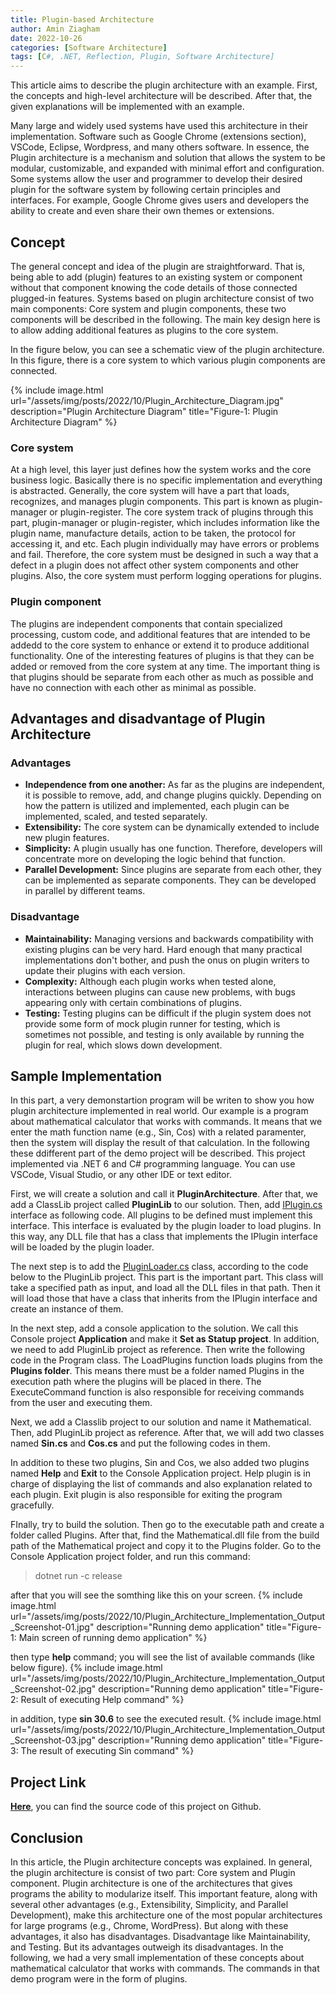```yaml
---
title: Plugin-based Architecture
author: Amin Ziagham
date: 2022-10-26
categories: [Software Architecture]
tags: [C#, .NET, Reflection, Plugin, Software Architecture]
---
```


This article aims to describe the plugin architecture with an example. First, the concepts and high-level architecture will be described. After that, the given explanations will be implemented with an example.

Many large and widely used systems have used this architecture in their implementation. Software such as Google Chrome (extensions section), VSCode, Eclipse, Wordpress, and many others software. In essence, the Plugin architecture is a mechanism and solution that allows the system to be modular, customizable, and expanded with minimal effort and configuration. Some systems allow the user and programmer to develop their desired plugin for the software system by following certain principles and interfaces. For example, Google Chrome gives users and developers the ability to create and even share their own themes or extensions.

## Concept
The general concept and idea of the plugin are straightforward. That is, being able to add (plugin) features to an existing system or component without that component knowing the code details of those connected plugged-in features. Systems based on plugin architecture consist of two main components: Core system and plugin components, these two components will be described in the following. The main key design here is to allow adding additional features as plugins to the core system.

In the figure below, you can see a schematic view of the plugin architecture. In this figure, there is a core system to which various plugin components are connected.

{% include image.html url="/assets/img/posts/2022/10/Plugin_Architecture_Diagram.jpg" description="Plugin Architecture Diagram" title="Figure-1: Plugin Architecture Diagram" %}

### Core system
At a high level, this layer just defines how the system works and the core business logic. Basically there is no specific implementation and everything is abstracted. Generally, the core system will have a part that loads, recognizes, and manages plugin components. This part is known as plugin-manager or plugin-register. The core system track of plugins through this part, plugin-manager or plugin-register, which includes information like the plugin name, manufacture details, action to be taken, the protocol for accessing it, and etc. Each plugin individually may have errors or problems and fail. Therefore, the core system must be designed in such a way that a defect in a plugin does not affect other system components and other plugins. Also, the core system must perform logging operations for plugins.

### Plugin component
The plugins are independent components that contain specialized processing, custom code, and additional features that are intended to be addedd to the core system to enhance or extend it to produce additional functionality. One of the interesting features of plugins is that they can be added or removed from the core system at any time. The important thing is that plugins should be separate from each other as much as possible and have no connection with each other as minimal as possible.

## Advantages and disadvantage of Plugin Architecture
### Advantages
- **Independence from one another:** As far as the plugins are independent, it is possible to remove, add, and change plugins quickly. Depending on how the pattern is utilized and implemented, each plugin can be implemented, scaled, and tested separately.
- **Extensibility:** The core system can be dynamically extended to include new plugin features.
- **Simplicity:** A plugin usually has one function. Therefore, developers will concentrate more on developing the logic behind that function.
- **Parallel Development:** Since plugins are separate from each other, they can be implemented as separate components. They can be developed in parallel by different teams.

### Disadvantage
- **Maintainability:** Managing versions and backwards compatibility with existing plugins can be very hard. Hard enough that many practical implementations don't bother, and push the onus on plugin writers to update their plugins with each version.
- **Complexity:** Although each plugin works when tested alone, interactions between plugins can cause new problems, with bugs appearing only with certain combinations of plugins.
- **Testing:** Testing plugins can be difficult if the plugin system does not provide some form of mock plugin runner for testing, which is sometimes not possible, and testing is only available by running the plugin for real, which slows down development.

## Sample Implementation
In this part, a very demonstartion program will be writen to show you how plugin architecture implemented in real world. Our example is a program about mathematical calculator that works with commands. It means that we enter the math function name (e.g., Sin, Cos) with a related paramenter, then the system will display the result of that calculation. In the following these ddifferent part of the demo project will be described. This project implemented via .NET 6 and C# programming language. You can use VSCode, Visual Studio, or any other IDE or text editor.

First, we will create a solution and call it **PluginArchitecture**. After that, we add a ClassLib project called **PluginLib** to our solution. Then, add <u>IPlugin.cs</u> interface as following code. All plugins to be defined must implement this interface. This interface is evaluated by the plugin loader to load plugins. In this way, any DLL file that has a class that implements the IPlugin interface will be loaded by the plugin loader.
<script src="https://gist.github.com/ziagham/389a73ad4865951b782c676a488c351a.js"></script>

The next step is to add the <u>PluginLoader.cs</u> class, according to the code below to the PluginLib project. This part is the important part. This class will take a specified path as input, and load all the DLL files in that path. Then it will load those that have a class that inherits from the IPlugin interface and create an instance of them.
<script src="https://gist.github.com/ziagham/7ffb6e65e14947aa66f2ea6006dac988.js"></script>

In the next step, add a console application to the solution. We call this Console project **Application** and make it **Set as Statup project**. In addition, we need to add PluginLib project as reference. Then write the following code in the Program class. The LoadPlugins function loads plugins from the **Plugins folder**. This means there must be a folder named Plugins in the execution path where the plugins will be placed in there. The ExecuteCommand function is also responsible for receiving commands from the user and executing them.
<script src="https://gist.github.com/ziagham/197c1982772540e8e800fdb03fbf0b3d.js"></script>

Next, we add a Classlib project to our solution and name it Mathematical. Then, add PluginLib project as reference. After that, we will add two classes named **Sin.cs** and **Cos.cs** and put the following codes in them.

<script src="https://gist.github.com/ziagham/d049f05df0032f2089025a88473b631b.js"></script>

<script src="https://gist.github.com/ziagham/cdc71e663ef11e4bf30f025db1d2a075.js"></script>

In addition to these two plugins, Sin and Cos, we also added two plugins named **Help** and **Exit** to the Console Application project. Help plugin is in charge of displaying the list of commands and also explanation related to each plugin. Exit plugin is also responsible for exiting the program gracefully.

FInally, try to build the solution. Then go to the executable path and create a folder called Plugins. After that, find the Mathematical.dll file from the build path of the Mathematical project and copy it to the Plugins folder. Go to the Console Application project folder, and run this command:

> dotnet run -c release

after that you will see the somthing like this on your screen.
{% include image.html url="/assets/img/posts/2022/10/Plugin_Architecture_Implementation_Output_Screenshot-01.jpg" description="Running demo application" title="Figure-1: Main screen of running demo application" %}

then type **help** command; you will see the list of available commands (like below figure).
{% include image.html url="/assets/img/posts/2022/10/Plugin_Architecture_Implementation_Output_Screenshot-02.jpg" description="Running demo application" title="Figure-2: Result of executing Help command" %}

in addition, type **sin 30.6** to see the executed result.
{% include image.html url="/assets/img/posts/2022/10/Plugin_Architecture_Implementation_Output_Screenshot-03.jpg" description="Running demo application" title="Figure-3: The result of executing Sin command" %}

## Project Link
<a target="_blank" href="https://github.com/ziagham/PluginArchitecture-Demo">**Here**</a>, you can find the source code of this project on Github.

## Conclusion
In this article, the Plugin architecture concepts was explained. In general, the plugin architecture is consist of two part: Core system and Plugin component. Plugin architecture is one of the architectures that gives programs the ability to modularize itself. This important feature, along with several other advantages (e.g., Extensibility, Simplicity, and Parallel Development), make this architecture one of the most popular architectures for large programs (e.g., Chrome, WordPress). But along with these advantages, it also has disadvantages. Disadvantage like Maintainability, and Testing. But its advantages outweigh its disadvantages. In the following, we had a very small implementation of these concepts about mathematical calculator that works with commands. The commands in that demo program were in the form of plugins.